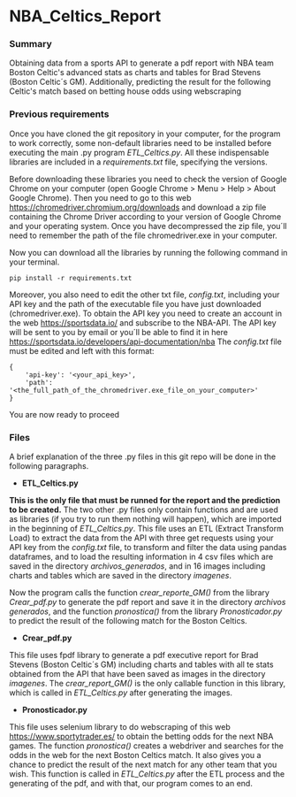 # NBA_Celtics_Report
### Summary
Obtaining data from a sports API to generate a pdf report with NBA team Boston Celtic's advanced stats as charts and
tables for Brad Stevens (Boston Celtic´s GM). Additionally, predicting the result for the following Celtic's match
based on betting house odds using webscraping

### Previous requirements

Once you have cloned the git repository in your computer, for the program to work correctly, some non-default libraries need
to be installed before executing the main .py program _ETL_Celtics.py_. All these indispensable libraries are included
in a _requirements.txt_ file, specifying the versions.

Before downloading these libraries you need to check the version of Google Chrome on your computer (open Google Chrome >
Menu > Help > About Google Chrome). Then you need to go to this web https://chromedriver.chromium.org/downloads and download
a zip file containing the Chrome Driver according to your version of Google Chrome and your operating system. Once you have
decompressed the zip file, you´ll need to remember the path of the file chromedriver.exe in your computer.

Now you can download all the libraries by running the following command in your terminal.
```
pip install -r requirements.txt
```
Moreover, you also need to edit the other txt file, _config.txt_, including your API key and the path of the executable file you have
just downloaded (chromedriver.exe). To obtain the API key you need to create an account in the web https://sportsdata.io/ and
subscribe to the NBA-API. The API key will be sent to you by email or you´ll be able to find it in here https://sportsdata.io/developers/api-documentation/nba
The _config.txt_ file must be edited and left with this format:
```
{
    'api-key': '<your_api_key>',
    'path': '<the_full_path_of_the_chromedriver.exe_file_on_your_computer>'
}
```
You are now ready to proceed

### Files
A brief explanation of the three .py files in this git repo will be done in the following paragraphs.

- __ETL_Celtics.py__

__This is the only file that must be runned for the report and the prediction to be created.__ The two other .py files
only contain functions and are used as libraries (if you try to run them nothing will happen), which are imported in the
beginning of _ETL_Celtics.py_. This file uses an ETL (Extract Transform Load) to extract the data from the API with three get
requests using your API key from the _config.txt_ file, to transform and filter the data using pandas dataframes, and to load
the resulting information in 4 csv files which are saved in the directory _archivos_generados_, and in 16 images including
charts and tables which are saved in the directory _imagenes_.

Now the program calls the function _crear_reporte_GM()_ from the library _Crear_pdf.py_ to generate the pdf report and save it in the
directory _archivos generados_, and the function _pronostica()_ from the library _Pronosticador.py_ to predict the result of the
following match for the Boston Celtics.

- __Crear_pdf.py__

This file uses fpdf library to generate a pdf executive report for Brad Stevens (Boston Celtic´s GM) including charts and tables
with all te stats obtained from the API that have been saved as images in the directory _imagenes_. The _crear_report_GM()_ is the only
callable function in this library, which is called in _ETL_Celtics.py_ after generating the images.

- __Pronosticador.py__

This file uses selenium library to do webscraping of this web https://www.sportytrader.es/ to obtain the betting odds for the next NBA
games. The function _pronostica()_ creates a webdriver and searches for the odds in the web for the next Boston Celtics match. It also
gives you a chance to predict the result of the next match for any other team that you wish. This function is called in _ETL_Celtics.py_
after the ETL process and the generating of the pdf, and with that, our program comes to an end.
